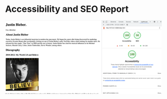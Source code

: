 # Accessibility and SEO Report #

![Getting Started](images/SEO%20and%20Accessibility%20Report.png)
